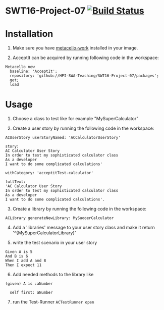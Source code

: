 # SWT16-Project-07 [![Build Status](https://travis-ci.org/HPI-SWA-Teaching/SWT16-Project-07.svg?branch=master)](https://travis-ci.org/HPI-SWA-Teaching/SWT16-Project-07)



# Installation  

1. Make sure you have [metacello-work](https://github.com/dalehenrich/metacello-work) installed in your image.

2. AcceptIt can be acquired by running following code in the workspace:

```smalltalk
Metacello new
  baseline: 'AcceptIt';
  repository: 'github://HPI-SWA-Teaching/SWT16-Project-07/packages';
  get;
  load
```

# Usage

1.	Choose a class to test like for example "MySuperCalculator" 

2.	Create a user story by running the following code in the workspace:  
```
ACUserStory userStoryNamed: 'ACCalculatorUserStory' 

story: 
AC Calculator User Story
In order to test my sophisticated calculator class
As a developer
I want to do some complicated calculations'

withCategory: 'acceptitTest-calculator'

fullText: 
'AC Calculator User Story
In order to test my sophisticated calculator class
As a developer
I want to do some complicated calculations'.
```

3.	Create a library by running the following code in the workspace:   
```
ACLibrary generateNewLibrary: MySuooerCalculator
``` 

4. Add a 'libraries' message to your user story class and make it return '^{MySuperCalculatorLibrary}'

5.	write the test scenario in your user story
```
Given A is 5
And B is 6
When I add A and B
Then I expect 11
```

6. Add needed methods to the library like
```
(given) A is :aNumber

  self first: aNumber
```

7.	run the Test-Runner
```ACTestRunner open```

